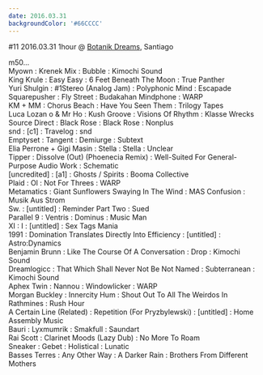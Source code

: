 ```yaml
---
date: 2016.03.31
backgroundColor: '#66CCCC'
---
```


#11 2016.03.31 1hour @ [Botanik Dreams](https://soundcloud.com/botanikdreams), Santiago  

m50...  
Myown : Krenek Mix : Bubble : Kimochi Sound  
King Krule : Easy Easy : 6 Feet Beneath The Moon : True Panther  
Yuri Shulgin : #1Stereo (Analog Jam) : Polyphonic Mind : Escapade  
Squarepusher : Fly Street : Budakahan Mindphone : WARP  
KM + MM : Chorus Beach : Have You Seen Them : Trilogy Tapes  
Luca Lozan o & Mr Ho : Kush Groove : Visions Of Rhythm : Klasse Wrecks  
Source Direct : Black Rose : Black Rose : Nonplus  
snd : \[c1\] : Travelog : snd  
Emptyset : Tangent : Demiurge : Subtext  
Elia Perrone + Gigi Masin : Stella : Stella : Unclear  
Tipper : Dissolve (Out) (Phoenecia Remix) : Well-Suited For General-Purpose Audio Work : Schematic  
\[uncredited\] : \[a1\] : Ghosts / Spirits : Booma Collective  
Plaid : Ol : Not For Threes : WARP  
Metamatics : Giant Sunflowers Swaying In The Wind : MAS Confusion : Musik Aus Strom  
Sw. : \[untitled\] : Reminder Part Two : Sued  
Parallel 9 : Ventris : Dominus : Music Man  
XI : I : \[untitled\] : Sex Tags Mania  
1991 : Domination Translates Directly Into Efficiency : \[untitled\] : Astro:Dynamics  
Benjamin Brunn : Like The Course Of A Conversation : Drop : Kimochi Sound  
Dreamlogicc : That Which Shall Never Not Be Not Named : Subterranean : Kimochi Sound  
Aphex Twin : Nannou : Windowlicker : WARP  
Morgan Buckley : Innercity Hum : Shout Out To All The Weirdos In Rathmines : Rush Hour  
A Certain Line (Related) : Repetition (For Pryzbylewski) : \[untitled\] : Home Assembly Music  
Bauri : Lyxmumrik : Smakfull : Saundart  
Rai Scott : Clarinet Moods (Lazy Dub) : No More To Roam  
Sneaker : Gebet : Holistical : Lunatic  
Basses Terres : Any Other Way : A Darker Rain : Brothers From Different Mothers